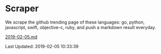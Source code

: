 # Scraper

We scrape the github trending page of these languages: go, python, javascript, swift, objective-c, ruby, and push a markdown result everyday.

[2019-02-05.md](https://github.com/henson/Scraper/blob/master/2019-02-05.md)

Last Updated: 2019-02-05 10:33:39
